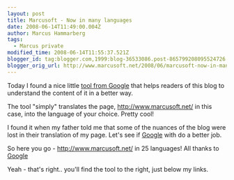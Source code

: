 ```yaml
---
layout: post
title: Marcusoft - Now in many languages
date: 2008-06-14T11:49:00.004Z
author: Marcus Hammarberg
tags:
  - Marcus private
modified_time: 2008-06-14T11:55:37.521Z
blogger_id: tag:blogger.com,1999:blog-36533086.post-865799208095524726
blogger_orig_url: http://www.marcusoft.net/2008/06/marcusoft-now-in-many-languages.html
---
```



Today I found a nice little [tool from
Google](http://translate.google.com/translate_tools) that helps readers
of this blog to understand the content of it in a better way.

The tool "simply" translates the page, <http://www.marcusoft.net/> in
this case, into the language of your choice. Pretty cool!

I found it when my father told me that some of the nuances of the blog
were lost in their translation of my page. Let's see if
[Google](http://www.google.com/) with do a better job.

So here you go - <http://www.marcusoft.net/> in 25 languages! All thanks
to [Google](http://www.google.com/)

Yeah - that's right.. you'll find the tool to the right, just below my
links.
